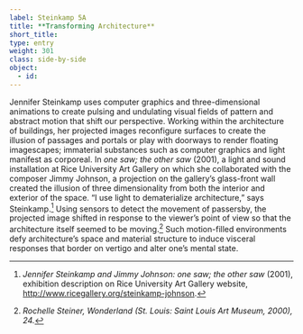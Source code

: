 ```yaml
---
label: Steinkamp 5A
title: **Transforming Architecture**
short_title:
type: entry
weight: 301
class: side-by-side
object:
  - id:
---
```

Jennifer Steinkamp uses computer graphics and three-dimensional animations to create pulsing and undulating visual fields of pattern and abstract motion that shift our perspective. Working within the architecture of buildings, her projected images reconfigure surfaces to create the illusion of passages and portals or play with doorways to render floating imagescapes; immaterial substances such as computer graphics and light manifest as corporeal. In *one saw; the other saw* (2001), a light and sound installation at Rice University Art Gallery on which she collaborated with the composer Jimmy Johnson, a projection on the gallery’s glass-front wall created the illusion of three dimensionality from both the interior and exterior of the space. “I use light to dematerialize architecture,” says Steinkamp.[^1] Using sensors to detect the movement of passersby, the projected image shifted in response to the viewer’s point of view so that the architecture itself seemed to be moving.[^2] Such motion-filled environments defy architecture’s space and material structure to induce visceral responses that border on vertigo and alter one’s mental state.

[^1]: *Jennifer Steinkamp and Jimmy Johnson:* *one saw; the other saw* (2001), exhibition description on Rice University Art Gallery website, http://www.ricegallery.org/steinkamp-johnson.

[^2]: *Rochelle Steiner, Wonderland (St. Louis: Saint Louis Art Museum, 2000), 24.*
